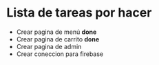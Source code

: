 # Lista de tareas por hacer

- Crear pagina de menú **done**
- Crear pagina de carrito **done**
- Crear pagina de admin
- Crear coneccion para firebase